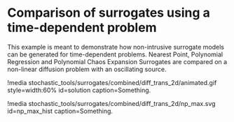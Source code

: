 # Comparison of surrogates using a time-dependent problem

This example is meant to demonstrate how non-intrusive surrogate models can be
generated for time-dependent problems. Nearest Point, Polynomial Regression and
Polynomial Chaos Expansion Surrogates are compared on a non-linear diffusion
problem with an oscillating source.


!media stochastic_tools/surrogates/combined/diff_trans_2d/animated.gif style=width:60% id=solution
       caption=Something.

!media stochastic_tools/surrogates/combined/diff_trans_2d/np_max.svg id=np_max_hist
       caption=Something.
